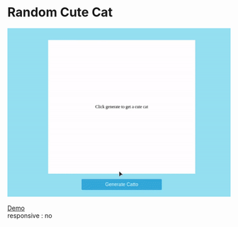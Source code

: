 # Random Cute Cat

![catto](catto.gif)

[Demo](https://codepen.io/rasyidzkun/pen/JjOJZJj) <br>
responsive : no
